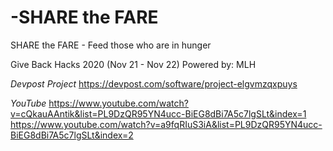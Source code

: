 # -SHARE the FARE
SHARE the FARE - Feed those who are in hunger

Give Back Hacks 2020 (Nov 21 - Nov 22)
Powered by: MLH

*Devpost Project*
https://devpost.com/software/project-elgvmzqxpuys

*YouTube*
https://www.youtube.com/watch?v=cQkauAAntik&list=PL9DzQR95YN4ucc-BiEG8dBi7A5c7lgSLt&index=1
https://www.youtube.com/watch?v=a9fqRIuS3iA&list=PL9DzQR95YN4ucc-BiEG8dBi7A5c7lgSLt&index=2
